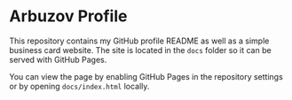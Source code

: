 # Arbuzov Profile

This repository contains my GitHub profile README as well as a simple business card website. The site is located in the `docs` folder so it can be served with GitHub Pages.

You can view the page by enabling GitHub Pages in the repository settings or by opening `docs/index.html` locally.
